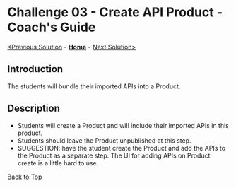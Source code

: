 # Challenge 03 - Create API Product - Coach's Guide

[<Previous Solution](./Solution-02.md) - **[Home](./README.md)** - [Next Solution>](./Solution-04.md)

## Introduction

The students will bundle their imported APIs into a Product.

## Description

- Students will create a Product and will include their imported APIs in this product.
- Students should leave the Product unpublished at this step.
- SUGGESTION: have the student create the Product and add the APIs to the Product as a separate step. The UI for adding APIs on Product create is a little hard to use.

[Back to Top](#challenge-03---create-api-product---coachs-guide)
